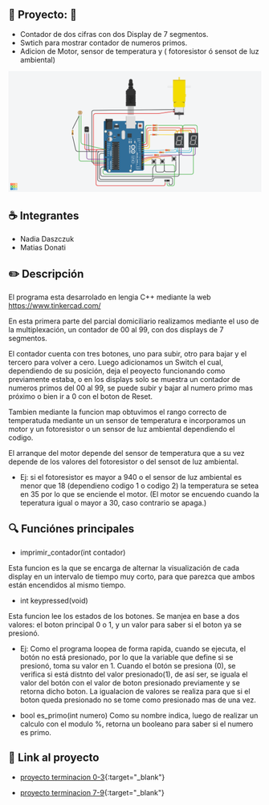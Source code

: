 ## :rocket: Proyecto: :rocket:
 - Contador de dos cifras con dos Display de 7 segmentos.
 - Swtich para mostrar contador de numeros primos.
 - Adicion de Motor, sensor de temperatura y ( fotoresistor ó sensot de luz ambiental)

![Tinkercad](./imgs/img.png)

## :coffee: Integrantes
- Nadia Daszczuk
- Matias Donati

## :pencil2: Descripción
El programa esta desarrolado en lengia C++ mediante la web https://www.tinkercad.com/

En esta primera parte del parcial domiciliario realizamos mediante el uso de la multiplexación, un contador de 00 al 99, con dos displays de 7 segmentos.

El contador cuenta con tres botones, uno para subir, otro para bajar y el tercero para volver a cero.
Luego adicionamos un Switch el cual, dependiendo de su posición, deja el peoyecto funcionando como previamente estaba, o en los displays solo se muestra un contador de numeros primos del 00 al 99, se puede subir y bajar al numero primo mas próximo o bien ir a 0 con el boton de Reset.

Tambien mediante la funcion map obtuvimos el rango correcto de temperatuda mediante un un sensor de temperatura e incorporamos un motor y un fotoresistor o un sensor de luz ambiental dependiendo el codigo.

El arranque del motor depende del sensor de temperatura que a su vez depende de los valores del fotoresistor o del sensot de luz ambiental.

 - Ej: si el fotoresistor es mayor a 940 o el sensor de luz ambiental es menor que 18 (dependieno codigo 1 o codigo 2) la temperatura se setea en 35 por lo que se enciende el motor. (El motor se encuendo cuando la teperatura igual o mayor a 30, caso contrario se apaga.)

## :mag: Funciónes principales
 - imprimir_contador(int contador)

 Esta funcion es la que se encarga de alternar la visualización de cada display en un intervalo de tiempo muy corto,  para que parezca que ambos están encendidos al mismo tiempo.

 - int keypressed(void)

<!-- REDACTAR BIEN Y DE NUEVO ! -->

 Esta funcion lee los estados de los botones. Se manjea en base a dos valores: el boton principal 0 o 1, y un valor para saber si el boton ya se presionó.

 - Ej: Como el programa loopea de forma rapida, cuando se ejecuta, el botón no está presionado, por lo que la variable que define si se presionó, toma su valor en 1. Cuando el botón se presiona (0), se verifica si está distnto del valor presionado(1), de así ser, se iguala el valor del botón con el valor de boton presionado previamente y se retorna dicho boton.
 La igualacion de valores se realiza para que si el boton queda presionado no se tome como presionado mas de una vez.

- bool es_primo(int numero)
Como su nombre indica, luego de realizar un calculo con el modulo %, retorna un booleano para saber si el numero es primo.

## :robot: Link al proyecto
- [proyecto terminacion 0-3](https://www.tinkercad.com/things/hhzmKLDNCTP-parcial-domicilaior-arduino-nadia-daszczuk-matias-donati/editel?sharecode=XlhfunB_HZDaU7JE3eJscTtCSTudx3zqby0YumbzlvU){:target="_blank"}

- [proyecto terminacion 7-9](https://www.tinkercad.com/things/41yyffxaWwO-copy-of-parcial-domicilaior-arduino-nadia-daszczuk-matias-donati/editel?sharecode=CT462ZGyd9uN4jaChU0jfaKNmfP3cf43y9_2FOy9WHI){:target="_blank"}
